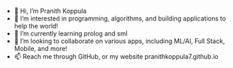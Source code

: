 - 👋 Hi, I’m Pranith Koppula
- 👀 I’m interested in programming, algorithms, and building applications to help the world!
- 🌱 I’m currently learning prolog and sml
- 💞️ I’m looking to collaborate on various apps, including ML/AI, Full Stack, Mobile, and more!
- 📫 Reach me through GitHub, or my website pranithkoppula7.github.io

<!---
PranithKoppula7/PranithKoppula7 is a ✨ special ✨ repository because its `README.md` (this file) appears on your GitHub profile.
You can click the Preview link to take a look at your changes.
--->
